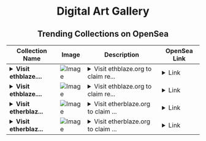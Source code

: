 <div align="center">

# Digital Art Gallery

## Trending Collections on OpenSea

| Collection Name                       | Image                                                                                     | Description                       | OpenSea Link                                                                                          |
|---------------------------------------|-------------------------------------------------------------------------------------------|-----------------------------------|--------------------------------------------------------------------------------------------------------|
| **<details><summary>Visit ethblaze....</summary>Visit ethblaze.org to claim rewards</details>** | ![Image](https://i.seadn.io/s/raw/files/41d938efb2b524f9265ba87de126b153.png?w=500&auto=format?w=200&auto=format) | <details><summary>Visit ethblaze.org to claim re...</summary>Visit ethblaze.org to claim rewards</details> | <details><summary>Link</summary>[Visit ethblaze.org to claim rewards](https://opensea.io/collection/visit-ethblaze-org-to-claim-rewards-109)</details> |
| **<details><summary>Visit ethblaze....</summary>Visit ethblaze.org to claim rewards</details>** | ![Image](https://i.seadn.io/s/raw/files/41d938efb2b524f9265ba87de126b153.png?w=500&auto=format?w=200&auto=format) | <details><summary>Visit ethblaze.org to claim re...</summary>Visit ethblaze.org to claim rewards</details> | <details><summary>Link</summary>[Visit ethblaze.org to claim rewards](https://opensea.io/collection/visit-ethblaze-org-to-claim-rewards-108)</details> |
| **<details><summary>Visit etherblaz...</summary>Visit etherblaze.org to claim rewards</details>** | ![Image](https://i.seadn.io/s/raw/files/41d938efb2b524f9265ba87de126b153.png?w=500&auto=format?w=200&auto=format) | <details><summary>Visit etherblaze.org to claim ...</summary>Visit etherblaze.org to claim rewards</details> | <details><summary>Link</summary>[Visit etherblaze.org to claim rewards](https://opensea.io/collection/visit-etherblaze-org-to-claim-rewards-6)</details> |
| **<details><summary>Visit etherblaz...</summary>Visit etherblaze.org to claim rewards</details>** | ![Image](https://i.seadn.io/s/raw/files/41d938efb2b524f9265ba87de126b153.png?w=500&auto=format?w=200&auto=format) | <details><summary>Visit etherblaze.org to claim ...</summary>Visit etherblaze.org to claim rewards</details> | <details><summary>Link</summary>[Visit etherblaze.org to claim rewards](https://opensea.io/collection/visit-etherblaze-org-to-claim-rewards-5)</details> |

</div>
